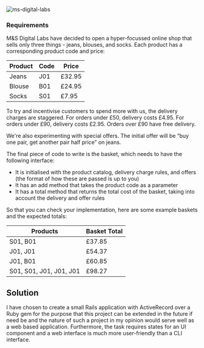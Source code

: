 ![ms-digital-labs](https://image.ibb.co/fDufp8/Screen_Shot_2018_07_13_at_23_03_10.png
)

### Requirements

M&S Digital Labs have decided to open a hyper-focussed online shop that sells
only three things - jeans, blouses, and socks. Each product has a corresponding
product code and price:

| Product | Code | Price |
| ------- | ---- | ----- |
| Jeans | J01 | £32.95 |
| Blouse | B01 | £24.95 |
| Socks | S01 | £7.95 |

To try and incentivise customers to spend more with us, the delivery charges are
staggered. For orders under £50, delivery costs £4.95. For orders under £90,
delivery costs £2.95. Orders over £90 have free delivery.

We're also experimenting with special offers. The initial offer will be “buy one pair,
get another pair half price” on jeans.

The final piece of code to write is the basket, which needs to have the following
interface:
* It is initialised with the product catalog, delivery charge rules, and offers (the
format of how these are passed is up to you)
* It has an add method that takes the product code as a parameter
* It has a total method that returns the total cost of the basket, taking into
account the delivery and offer rules

So that you can check your implementation, here are some example baskets and
the expected totals:

| Products | Basket Total |
| -------- | ------------ |
| S01, B01 | £37.85 |
| J01, J01 | £54.37 |
| J01, B01 | £60.85 |
| S01, S01, J01, J01, J01 | £98.27 |

## Solution

I have chosen to create a small Rails application with ActiveRecord over a Ruby gem for the purpose that this project can be extended in the future if need be and the nature of such a project in my opinion would serve well as a web based application.
Furthermore, the task requires states for an UI component and a web interface is much more user-friendly than a CLI interface.

